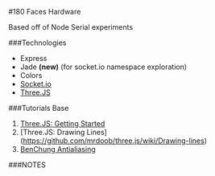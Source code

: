 #180 Faces Hardware

Based off of Node Serial experiments <br>

###Technologies
- Express
- Jade **(new)** (for socket.io namespace exploration)
- Colors
- [Socket.io](http://socket.io/)
- [Three.JS](https://github.com/mrdoob/three.js/wiki/Getting-Started)



###Tutorials Base
1. [Three.JS: Getting Started](https://github.com/mrdoob/three.js/wiki/Getting-Started)
2. [Three.JS: Drawing Lines] (https://github.com/mrdoob/three.js/wiki/Drawing-lines)
3. [BenChung Antialiasing](http://benchung.com/antialiasing-three-js/)


###NOTES
